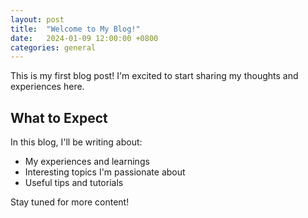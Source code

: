 ```yaml
---
layout: post
title:  "Welcome to My Blog!"
date:   2024-01-09 12:00:00 +0800
categories: general
---
```


This is my first blog post! I'm excited to start sharing my thoughts and experiences here.

## What to Expect

In this blog, I'll be writing about:
- My experiences and learnings
- Interesting topics I'm passionate about
- Useful tips and tutorials

Stay tuned for more content!
